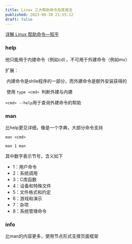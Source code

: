 ```yaml
---
title: Linux 三大帮助命令及其用法
published: 2023-08-30 21:55:12
draft: false
---
```


[详解 Linux 帮助命令—知乎](https://zhuanlan.zhihu.com/p/105096446)

### help

他只能用于内建命令（例如cd），不可用于外建命令（例如mv）

扩展：

​	内建命令是shlle程序的一部分，而外建命令是额外安装获得的

​	使用 `type <cmd> `判断外建与内建

`<cmd> --help`用于查询外建命令的帮助

### man

比help更见详细，像是一个字典，大部分命令支持

```shell
man <cmd>
```

```shell
man 1 man
```

其中数字表示节号，含义如下

- 1：用户命令
- 2：系统调用
- 3：C库函数
- 4：设备和特殊文件
- 5：文件格式和约定
- 6：游戏和演示
- 7：杂项
- 8：系统管理命令

### info

比man的内容更多，使用节点形式支撑页面框架

